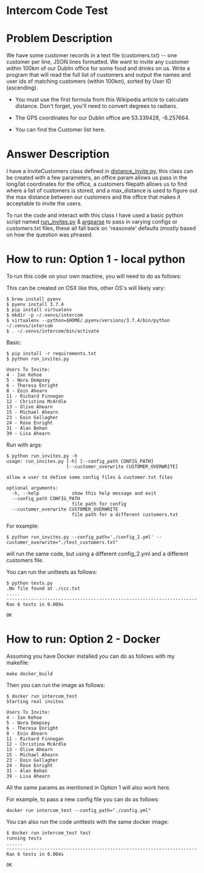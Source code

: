 # Intercom Code Test

# Problem Description

We have some customer records in a text file (customers.txt) -- one customer per line, JSON lines formatted. We want to invite any customer within 100km of our Dublin office for some food and drinks on us. Write a program that will read the full list of customers and output the names and user ids of matching customers (within 100km), sorted by User ID (ascending).

- You must use the first formula from this Wikipedia article to calculate distance. Don't forget, you'll need to convert degrees to radians.

- The GPS coordinates for our Dublin office are 53.339428, -6.257664.

- You can find the Customer list here.


# Answer Description
I have a InviteCustomers class defined in [distance_invite.py](distance_invite.py), this class can be created with a few parameters, an office param allows us pass in the long/lat coordinates for the office, a customers filepath allows us to find where a list of customers is stored, and a max_distance is used to figure out the max distance between our customers and the office that makes it acceptable to invite the users.

To run the code and interact with this class I have used a basic python script named [run_invites.py](run_invites.py) & [argparse](https://docs.python.org/3/library/argparse.html) to pass in varying configs or customers.txt files, these all fall back on 'reasonale' defaults (mostly based on how the question was phrased.

# How to run: Option 1 - local python

To run this code on your own machine, you will need to do as follows:

This can be created on OSX like this, other OS's will likely vary:
```
$ brew install pyenv
$ pyenv install 3.7.4
$ pip install virtualenv
$ mkdir -p ~/.venvs/intercom
$ virtualenv --python=$HOME/.pyenv/versions/3.7.4/bin/python ~/.venvs/intercom
$ . ~/.venvs/intercom/bin/activate
```

Basic:
```
$ pip install -r requirements.txt
$ python run_invites.py

Users To Invite:
4 - Ian Kehoe
5 - Nora Dempsey
6 - Theresa Enright
8 - Eoin Ahearn
11 - Richard Finnegan
12 - Christina McArdle
13 - Olive Ahearn
15 - Michael Ahearn
23 - Eoin Gallagher
24 - Rose Enright
31 - Alan Behan
39 - Lisa Ahearn
```

Run with args:
```
$ python run_invites.py -h
usage: run_invites.py [-h] [--config_path CONFIG_PATH]
                      [--customer_overwrite CUSTOMER_OVERWRITE]

allow a user to define some config files & customer.txt files

optional arguments:
  -h, --help            show this help message and exit
  --config_path CONFIG_PATH
                        file path for config
  --customer_overwrite CUSTOMER_OVERWRITE
                        file path for a different customers.txt
```

For example:
```
$ python run_invites.py --config_path='./config_2.yml' --customer_overwrite="./test_customers.txt"
```
will run the same code, but using a different config_2.yml and a different customers file.

You can run the unittests as follows:
```
$ python tests.py
.No file found at ./ccc.txt
.....
----------------------------------------------------------------------
Ran 6 tests in 0.009s

OK
```

# How to run: Option 2 - Docker

Assuming you have Docker installed you can do as follows with my makefile:
```
make docker_build
```
Then you can run the image as follows:
```
$ docker run intercom_test
Starting real invites

Users To Invite:
4 - Ian Kehoe
5 - Nora Dempsey
6 - Theresa Enright
8 - Eoin Ahearn
11 - Richard Finnegan
12 - Christina McArdle
13 - Olive Ahearn
15 - Michael Ahearn
23 - Eoin Gallagher
24 - Rose Enright
31 - Alan Behan
39 - Lisa Ahearn
```

All the same params as mentioned in Option 1 will also work here.

For example, to pass a new config file you can do as follows:
```
docker run intercom_test --config_path="./config.yml"
```

You can also run the code unittests with the same docker image:
```
$ docker run intercom_test test
running tests
......
----------------------------------------------------------------------
Ran 6 tests in 0.004s

OK
```

